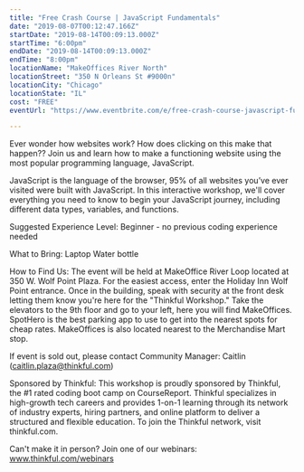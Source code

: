 ```yaml
---
title: "Free Crash Course | JavaScript Fundamentals"
date: "2019-08-07T00:12:47.166Z"
startDate: "2019-08-14T00:09:13.000Z"
startTime: "6:00pm"
endDate: "2019-08-14T00:09:13.000Z"
endTime: "8:00pm"
locationName: "MakeOffices River North"
locationStreet: "350 N Orleans St #9000n"
locationCity: "Chicago"
locationState: "IL"
cost: "FREE"
eventUrl: "https://www.eventbrite.com/e/free-crash-course-javascript-fundamentals-tickets-64546233522?aff=ChicagoTechEvents"

---
```


Ever wonder how websites work? How does clicking on this make that happen?? Join us and learn how to make a functioning website using the most popular programming language, JavaScript.

JavaScript is the language of the browser, 95% of all websites you’ve ever visited were built with JavaScript. In this interactive workshop, we'll cover everything you need to know to begin your JavaScript journey, including different data types, variables, and functions.

Suggested Experience Level:
Beginner - no previous coding experience needed

What to Bring:
Laptop
Water bottle 

How to Find Us: 
The event will be held at MakeOffice River Loop located at 350 W. Wolf Point Plaza. For the easiest access, enter the Holiday Inn Wolf Point entrance. Once in the building, speak with security at the front desk letting them know you're here for the "Thinkful Workshop." Take the elevators to the 9th floor and go to your left, here you will find MakeOffices. SpotHero is the best parking app to use to get into the nearest spots for cheap rates. MakeOffices is also located nearest to the Merchandise Mart stop.

If event is sold out, please contact Community Manager: Caitlin (caitlin.plaza@thinkful.com)

Sponsored by Thinkful:
This workshop is proudly sponsored by Thinkful, the #1 rated coding boot camp on CourseReport. Thinkful specializes in high-growth tech careers and provides 1-on-1 learning through its network of industry experts, hiring partners, and online platform to deliver a structured and flexible education. To join the Thinkful network, visit thinkful.com.

Can't make it in person? Join one of our webinars: www.thinkful.com/webinars

